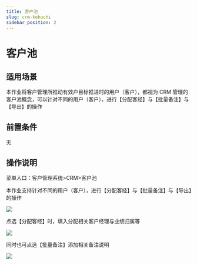 ```yaml
---
title: 客户池
slug: crm-kehuchi
sidebar_position: 2
---
```



# 客户池

## 适用场景

本作业将客户管理所推动有效户目标推进时的用户（客户），都视为 CRM 管理的客户池概念，可以针对不同的用户（客户），进行【分配客经】与【批量备注】与【导出】的操作

## 前置条件

无

## 操作说明

菜单入口：客户管理系统&gt;CRM&gt;客户池

本作业支持针对不同的用户（客户），进行【分配客经】与【批量备注】与【导出】的操作

<img src="/assets/EBUrbNR1todiiOx9XQfcpoptnNh.png" src-width="3198" src-height="1606" align="center"/>

点选【分配客经】时，填入分配相关客户经理与业绩归属等

<img src="/assets/DdvjbwzoKoiuLpxIrFeceMEVnuh.png" src-width="3230" src-height="1624" align="center"/>

同时也可点选【批量备注】添加相关备注说明

<img src="/assets/PDw9b7B3FosSaAxc7bscudJNnib.png" src-width="2266" src-height="1066" align="center"/>

